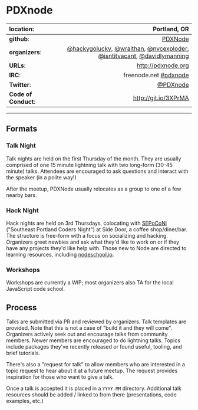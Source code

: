 # PDXnode


| **location**:         | Portland, OR                           |
|:----------------------|---------------------------------------:|
| **github**:           | [PDXNode](https://github.com/PDXNode)                                |
| **organizers**:       | [@hackygolucky](https://github.com/hackygolucky), [@wraithan](https://github.com/wraithan), [@nvcexploder](https://github.com/nvcexploder), [@isntitvacant](https://github.com/isntitvacant), [@davidlymanning](https://github.com/davidlymanning) |
| **URLs**:             | http://pdxnode.org         |
| **IRC**:              | freenode.net [#pdxnode](http://en.irc2go.com/webchat/?net=freenode&room=pdxnode)              |
| **Twitter**:  | [@PDXnode](https://twitter.com/pdxnode)                   |
| **Code of Conduct**:  | http://git.io/3XPrMA                   |



---------------------------

## Formats

### Talk Night

Talk nights are held on the first Thursday of the month. They are usually
comprised of one 15 minute lightning talk with two long-form (30-45 minute)
talks.  Attendees are encouraged to ask questions and interact with the speaker
(in a polite way!)

After the meetup, PDXNode usually relocates as a group to one of a few
nearby bars.

### Hack Night

Hack nights are held on 3rd Thursdays, colocating with [SEPoCoNi](http://epdx.org/groups/sepoconi) ("Southeast
Portland Coders Night") at Side Door, a coffee shop/diner/bar. The structure is free-form with a focus on socializing and hacking. Organizers greet newbies and ask what they'd like to work on or if they have any projects they'd like help with. Those new to Node are directed to learning resources, including [nodeschool.io](http://nodeschool.io).

### Workshops

Workshops are currently a WIP; most organizers also TA for the local JavaScript
code school.

## Process

Talks are submitted via PR and reviewed by organizers. Talk templates are 
provided. Note that this is not a case of "build it and they will come".
Organizers actively seek out and encourage talks from community members. 
Newer members are encouraged to do lightning talks. Topics include packages 
they've recently released or found useful, tooling, and brief tutorials.

There's also a "request for talk" to allow members who are interested in
a topic request to hear about it at a future meetup. The request provides
inspiration for those who want to give a talk.

Once a talk is accepted it is placed in a `YYYY-MM` directory. Additional
talk resources should be added / linked to from there (presentations, code
examples, etc.)
